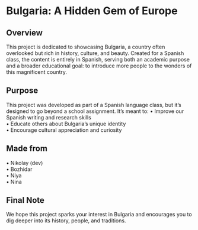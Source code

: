 # Bulgaria: A Hidden Gem of Europe

## Overview
This project is dedicated to showcasing Bulgaria, a country often overlooked but rich in history, culture, and beauty. Created for a Spanish class, the content is entirely in Spanish, serving both an academic purpose and a broader educational goal: to introduce more people to the wonders of this magnificent country.

## Purpose
This project was developed as part of a Spanish language class, but it’s designed to go beyond a school assignment. It’s meant to:
	•	Improve our Spanish writing and research skills<br/>
	•	Educate others about Bulgaria’s unique identity<br/>
	•	Encourage cultural appreciation and curiosity

## Made from
  • Nikolay (dev)<br/>
  • Bozhidar<br/>
  • Niya<br/>
  • Nina

## Final Note

We hope this project sparks your interest in Bulgaria and encourages you to dig deeper into its history, people, and traditions.
